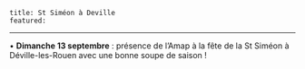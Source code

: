 	title: St Siméon à Deville
	featured:
---

• **Dimanche 13 septembre** : présence de l’Amap à la fête de la St Siméon à Déville-les-Rouen avec une bonne soupe de saison !

